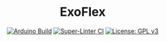<div id="ExoFlex" align="center">
   <h1>ExoFlex</h1>
    
 [![Arduino Build](https://github.com/EDP325/ExoFlex/actions/workflows/Arduino_test.yml/badge.svg)](https://github.com/EDP325/ExoFlex/actions/workflows/Arduino_test.yml)
 [![Super-Linter CI](https://github.com/EDP325/ExoFlex/actions/workflows/superlinter.yml/badge.svg)](https://github.com/EDP325/ExoFlex/actions/workflows/superlinter.yml)
 [![License: GPL v3](https://img.shields.io/badge/License-GPLv3-blue.svg?style=flat-square)](https://github.com/EDP325/ExoFlex/blob/main/LICENSE.md) 

</div>
